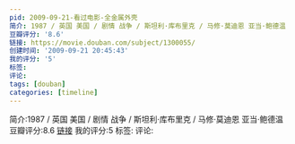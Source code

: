 ```yaml
---
pid: 2009-09-21-看过电影-全金属外壳
简介: 1987 / 英国 美国 / 剧情 战争 / 斯坦利·库布里克 / 马修·莫迪恩 亚当·鲍德温
豆瓣评分: '8.6'
链接: https://movie.douban.com/subject/1300055/
创建时间: '2009-09-21 20:45:43'
我的评分: '5'
标签:
评论:
tags: [douban]
categories: [timeline]
---
```

简介:1987 / 英国 美国 / 剧情 战争 / 斯坦利·库布里克 / 马修·莫迪恩 亚当·鲍德温
豆瓣评分:8.6
[链接](https://movie.douban.com/subject/1300055/)
我的评分:5
标签:
评论:
